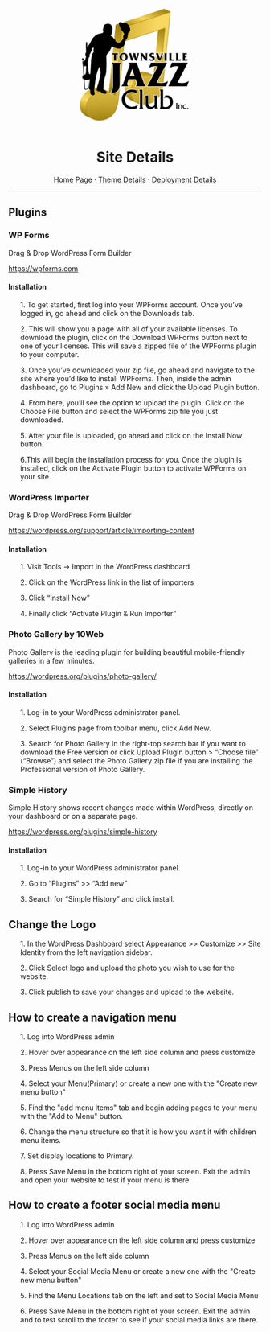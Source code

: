 <div align="center">
    <a href="https://github.com/cp3402-students/cp3402-2021-site-cp3402-2021-team04">
    <img src="documentationResources/TJC-Logo.jpg" alt="Logo" width="250" height="250">
    </a>

<h1>Site Details</h1>
  <p>
    <a href="https://github.com/cp3402-students/cp3402-2021-site-cp3402-2021-team04">Home Page</a>
· <a href="https://github.com/cp3402-students/cp3402-2021-site-cp3402-2021-team04/blob/main/theme.md">Theme Details</a>
· <a href="https://github.com/cp3402-students/cp3402-2021-site-cp3402-2021-team04/blob/main/deployment.md">Deployment Details</a>
  </p>
</div>
<hr/>

<h2>Plugins</h2>


<h3>WP Forms</h3>
<p>Drag & Drop WordPress Form Builder</p>
<a href="https://wpforms.com">https://wpforms.com </a>
<h4>Installation</h4>
<ol>1. To get started, first log into your WPForms account. Once you’ve logged in, go ahead and click on the Downloads tab.</ol>
<ol>2. This will show you a page with all of your available licenses. To download the plugin, click on the Download WPForms button next to one of your licenses. This will save a zipped file of the WPForms plugin to your computer.</ol>
<ol>3. Once you’ve downloaded your zip file, go ahead and navigate to the site where you’d like to install WPForms. Then, inside the admin dashboard, go to Plugins » Add New and click the Upload Plugin button.</ol>
<ol>4. From here, you’ll see the option to upload the plugin. Click on the Choose File button and select the WPForms zip file you just downloaded.</ol>
<ol>5. After your file is uploaded, go ahead and click on the Install Now button.</ol>
<ol>6.This will begin the installation process for you. Once the plugin is installed, click on the Activate Plugin button to activate WPForms on your site.</ol>

<h3>WordPress Importer</h3>
<p>Drag & Drop WordPress Form Builder</p>
<a href="https://wordpress.org/support/article/importing-content/">https://wordpress.org/support/article/importing-content </a>

<h4>Installation</h4>
<ol>1. Visit Tools -> Import in the WordPress dashboard</ol>
<ol>2. Click on the WordPress link in the list of importers</ol>
<ol>3. Click “Install Now” </ol>
<ol>4. Finally click “Activate Plugin & Run Importer” </ol>

<h3>Photo Gallery by 10Web</h3>
<p> Photo Gallery is the leading plugin for building beautiful mobile-friendly galleries in a few minutes.</p>
<a href="https://wordpress.org/plugins/photo-gallery/"> https://wordpress.org/plugins/photo-gallery/ </a>

<h4>Installation</h4>
<ol>1. Log-in to your WordPress administrator panel.</ol>
<ol>2. Select Plugins page from toolbar menu, click Add New.</ol>
<ol>3. Search for Photo Gallery in the right-top search bar if you want to download the Free version or click Upload Plugin button > “Choose file” (“Browse”) and select the Photo Gallery zip file if you are installing the Professional version of Photo Gallery.</ol>

<h3>Simple History</h3>
<p>Simple History shows recent changes made within WordPress, directly on your dashboard or on a separate page.</p>
<a href="https://wordpress.org/plugins/simple-history">https://wordpress.org/plugins/simple-history</a>

<h4>Installation</h4>
<ol>1. Log-in to your WordPress administrator panel.</ol>
<ol>2. Go to “Plugins” >> “Add new”</ol>
<ol>3. Search for “Simple History” and click install.</ol>


<h2>Change the Logo</h2>
<ol>1. In the WordPress Dashboard select Appearance >> Customize >> Site Identity from the left navigation sidebar.</ol>
<ol>2. Click Select logo and upload the photo you wish to use for the website.</ol>
<ol>3. Click publish to save your changes and upload to the website. </ol>

<h2>How to create a navigation menu</h2>
<ol>1. Log into WordPress admin</ol>
<ol>2. Hover over appearance on the left side column and press customize</ol>
<ol>3. Press Menus on the left side column</ol>
<ol>4. Select your Menu(Primary) or create a new one with the "Create new menu button"</ol>
<ol>5. Find the "add menu items" tab and begin adding pages to your menu with the "Add to Menu" button.</ol>
<ol>6. Change the menu structure so that it is how you want it with children menu items.</ol>
<ol>7. Set display locations to Primary.</ol>
<ol>8. Press Save Menu in the bottom right of your screen. Exit the admin and open your website to test if your menu is there.</ol>

<h2>How to create a footer social media menu</h2>

<ol>1. Log into WordPress admin</ol>
<ol>2. Hover over appearance on the left side column and press customize</ol>
<ol>3. Press Menus on the left side column</ol>
<ol>4. Select your Social Media Menu or create a new one with the "Create new menu button"</ol>
<ol>5. Find the Menu Locations tab on the left and set to Social Media Menu</ol>
<ol>6. Press Save Menu in the bottom right of your screen. Exit the admin and to test scroll to the footer to see if your social media links are there.</ol>
